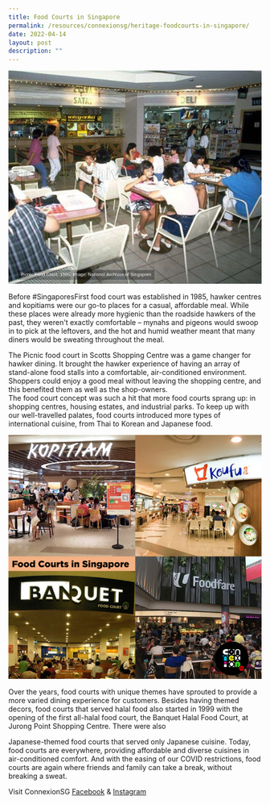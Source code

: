 ```yaml
---
title: Food Courts in Singapore
permalink: /resources/connexionsg/heritage-foodcourts-in-singapore/
date: 2022-04-14
layout: post
description: ""
---
```

![](/images/sgfirst%20food%20court%201985.jpg)

Before #SingaporesFirst food court was established in 1985, hawker centres and kopitiams were our go-to places for a casual, affordable meal. While these places were already more hygienic than the roadside hawkers of the past, they weren't exactly comfortable – mynahs and pigeons would swoop in to pick at the leftovers, and the hot and humid weather meant that many diners would be sweating throughout the meal.

The Picnic food court in Scotts Shopping Centre was a game changer for hawker dining. It brought the hawker experience of having an array of stand-alone food stalls into a comfortable, air-conditioned environment. Shoppers could enjoy a good meal without leaving the shopping centre, and this benefited them as well as the shop-owners.  
The food court concept was such a hit that more food courts sprang up: in shopping centres, housing estates, and industrial parks. To keep up with our well-travelled palates, food courts introduced more types of international cuisine, from Thai to Korean and Japanese food. 

![](/images/food%20court%20collage%20(for%20ig).png)

Over the years, food courts with unique themes have sprouted to provide a more varied dining experience for customers. Besides having themed decors, food courts that served halal food also started in 1999 with the opening of the first all-halal food court, the Banquet Halal Food Court, at Jurong Point Shopping Centre. There were also 

Japanese-themed food courts that served only Japanese cuisine.
Today, food courts are everywhere, providing affordable and diverse cuisines in air-conditioned comfort. And with the easing of our COVID restrictions, food courts are again where friends and family can take a break, without breaking a sweat.

Visit ConnexionSG [Facebook](https://www.facebook.com/ConnexionSG) & [Instagram](https://www.instagram.com/connexionsg/)